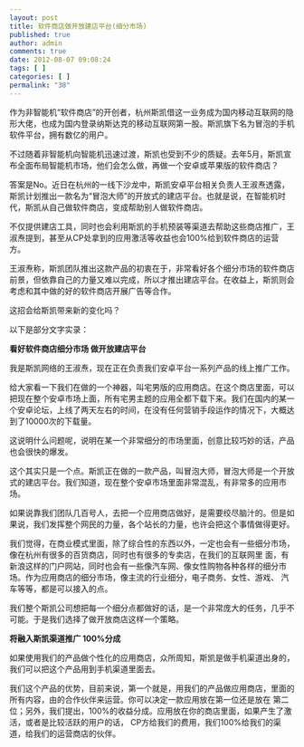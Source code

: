 ```yaml
---
layout: post
title: 软件商店做开放建店平台(细分市场)
published: true
author: admin
comments: true
date: 2012-08-07 09:08:24
tags: [ ]
categories: [ ]
permalink: "38"
---
```

作为非智能机&ldquo;软件商店&rdquo;的开创者，杭州斯凯借这一业务成为国内移动互联网的隐形大佬，也成为国内登录纳斯达克的移动互联网第一股。斯凯旗下名为冒泡的手机软件平台，拥有数亿的用户。

不过随着非智能机向智能机迅速过渡，斯凯也受到不少的质疑。去年5月，斯凯宣布全面布局智能机市场，他们会怎么做，再做一个安卓或苹果版的软件商店？

答案是No。近日在杭州的一线下沙龙中，斯凯安卓平台相关负责人王淑焘透露，斯凯计划推出一款名为&ldquo;冒泡大师&rdquo;的开放式的建店平台。也就是说，在智能机时代，斯凯从自己做软件商店，变成帮助别人做软件商店。

不仅提供建店工具，同时也会利用斯凯的手机预装等渠道去帮助这些商店推广，王淑焘提到，甚至从CP处拿到的应用激活等收益也会100%给到软件商店的运营方。

王淑焘称，斯凯团队推出这款产品的初衷在于，非常看好各个细分市场的软件商店前景，但依靠自己的力量又难以完成，所以才推出建店平台。在收益上，斯凯则会考虑和其中做的好的软件商店开展广告等合作。

这招会给斯凯带来新的变化吗？

以下是部分文字实录：

**看好软件商店细分市场 做开放建店平台**

我是斯凯网络的王淑焘，现在正在负责我们安卓平台一系列产品的线上推广工作。

给大家看一下我们在做的一个神器，叫宅男版的应用商店。在这个商店里面，可以把现在整个安卓市场上面，所有宅男主题的应用全都下载下来。我们在国内的某一个安卓论坛，上线了两天左右的时间，在没有任何营销手段运作的情况下，大概达到了10000次的下载量。

这说明什么问题呢，说明在某一个非常细分的市场里面，创意比较巧妙的话，产品也会很快的爆发。

这个其实只是一个点。斯凯正在做的一款产品，叫冒泡大师，冒泡大师是一个开放式的建店平台。我们知道，现在整个安卓市场里面非常混乱，有非常多的应用市场。

如果说靠我们团队几百号人，去把一个应用商店做好，是需要绞尽脑汁的。但是如果说，我们发挥整个网民的力量，各个站长的力量，也许会把这个事情做得更好。

我们觉得，在商业模式里面，除了综合性的东西以外，一定也会有一些细分市场，像在杭州有很多的百货商店，同时也有很多的专卖店，在我们的互联网里 面，有新浪这样的门户网站，同时也会有一些像汽车网、像女性购物各种各样的细分市场。作为应用商店的细分市场，像主流的行业细分，电子商务、女性、游戏、 汽车等等，都是可以接入的点。

我们整个斯凯公司想把每一个细分点都做好的话，是一个非常庞大的任务，几乎不可能。于是我们选择了做开放商店这样一个策略。

**将融入斯凯渠道推广 100%分成**

如果使用我们的产品做个性化的应用商店，众所周知，斯凯是做手机渠道出身的，我们可以把这个产品用到手机渠道里面去。

我们这个产品的优势，目前来说，第一个就是，用我们的产品做应用商店，里面的所有内容，由的合作伙伴来运营。你可以决定一款应用放在第一位还是放在 第二位；另外，我们提出，100%的收益分成。应用放在你的商店里面，如果产生了激活，或者是比较活跃的用户的话， CP方给我们的费用，我们100%给我们的渠道，给我们的运营商店的伙伴。